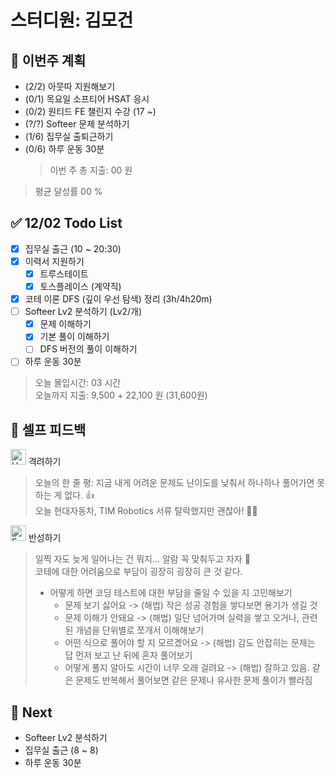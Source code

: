 # 스터디원: 김모건

## 🚀 이번주 계획

- (2/2) 아뭇따 지원해보기
- (0/1) 목요일 소프티어 HSAT 응시
- (0/2) 원티드 FE 챌린지 수강 (17 ~)
- (?/?) Softeer 문제 분석하기
- (1/6) 집무실 출퇴근하기
- (0/6) 하루 운동 30분
  > 이번 주 총 지출: 00 원

> 평균 달성률 00 %

## ✅ 12/02 Todo List

- [x] 집무실 출근 (10 ~ 20:30)
- [x] 이력서 지원하기
  - [x] 트루스테이트
  - [x] 토스플레이스 (계약직)
- [x] 코테 이론 DFS (깊이 우선 탐색) 정리 (3h/4h20m)
- [ ] Softeer Lv2 분석하기 (Lv2/개)
  - [x] 문제 이해하기
  - [x] 기본 풀이 이해하기
  - [ ] DFS 버전의 풀이 이해하기
- [ ] 하루 운동 30분

> 오늘 몰입시간: 03 시간<br>
> 오늘까지 지출: 9,500 + 22,100 원 (31,600원)

## 🎉 셀프 피드백

<img src="https://raw.githubusercontent.com/Tarikul-Islam-Anik/Animated-Fluent-Emojis/master/Emojis/Smilies/Hugging%20Face.png" alt="Hugging Face" width="25" height="25"> 격려하기</img>

> 오늘의 한 줄 평: 지금 내게 어려운 문제도 난이도를 낮춰서 하나하나 풀어가면 못하는 게 없다. 👍<br>
> 오늘 현대자동차, TIM Robotics 서류 탈락했지만 괜찮아! 🥲😭 <br>

<img src="https://raw.githubusercontent.com/Tarikul-Islam-Anik/Animated-Fluent-Emojis/master/Emojis/Smilies/Face%20with%20Monocle.png" alt="Face with Monocle" width="25" height="25"> 반성하기</img>

> 일찍 자도 늦게 일어나는 건 뭐지... 알람 꼭 맞춰두고 자자 🤣<br>
> 코테에 대한 어려움으로 부담이 굉장히 굉장히 큰 것 같다.<br>
>
> - 어떻게 하면 코딩 테스트에 대한 부담을 줄일 수 있을 지 고민해보기
>   - 문제 보기 싫어요 -> (해법) 작은 성공 경험을 쌓다보면 용기가 생길 것
>   - 문제 이해가 안돼요 -> (해법) 일단 넘어가며 실력을 쌓고 오거나, 관련된 개념을 단위별로 쪼개서 이해해보기
>   - 어떤 식으로 풀어야 할 지 모르곘어요 -> (해법) 감도 안잡히는 문제는 답 먼저 보고 난 뒤에 혼자 풀어보기
>   - 어떻게 풀지 알아도 시간이 너무 오래 걸려요 -> (해법) 잘하고 있음. 같은 문제도 반복해서 풀어보면 같은 문제나 유사한 문제 풀이가 빨라짐

## 🌱 Next

- Softeer Lv2 분석하기
- 집무실 출근 (8 ~ 8)
- 하루 운동 30분
